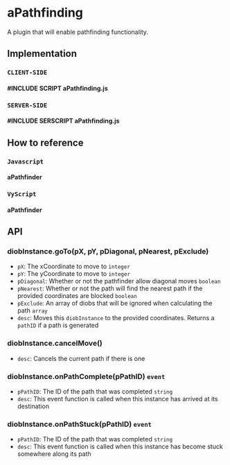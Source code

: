 # aPathfinding
A plugin that will enable pathfinding functionality.  

## Implementation 

### `CLIENT-SIDE`  
#### #INCLUDE SCRIPT aPathfinding.js  
### `SERVER-SIDE` 
#### #INCLUDE SERSCRIPT aPathfinding.js  

## How to reference  
### `Javascript`
#### aPathfinder  
  
### `VyScript`  
#### aPathfinder

## API   

###  diobInstance.goTo(pX, pY, pDiagonal, pNearest, pExclude)  
   - `pX`: The xCoordinate to move to `integer`  
   - `pY`: The yCoordinate to move to `integer`  
   - `pDiagonal`: Whether or not the pathfinder allow diagonal moves `boolean`  
   - `pNearest`: Whether or not the path will find the nearest path if the provided coordinates are blocked `boolean`  
   - `pExclude`: An array of diobs that will be ignored when calculating the path `array`  
   - `desc`: Moves this `diobInstance` to the provided coordinates. Returns a `pathID` if a path is generated  

###  diobInstance.cancelMove()  
   - `desc`: Cancels the current path if there is one  

###  diobInstance.onPathComplete(pPathID) `event`  
   - `pPathID`: The ID of the path that was completed `string`  
   - `desc`: This event function is called when this instance has arrived at its destination  

###  diobInstance.onPathStuck(pPathID) `event`  
   - `pPathID`: The ID of the path that was completed `string`
   - `desc`: This event function is called when this instance has become stuck somewhere along its path  
